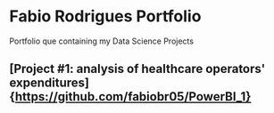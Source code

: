 # Fabio Rodrigues Portfolio
Portfolio que containing my Data Science Projects

## [Project #1: analysis of healthcare operators' expenditures]{https://github.com/fabiobr05/PowerBI_1}
